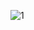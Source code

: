 ![1](https://user-images.githubusercontent.com/98099518/186856343-93b01ea6-6781-49da-a6a0-85aa092b634b.png)
